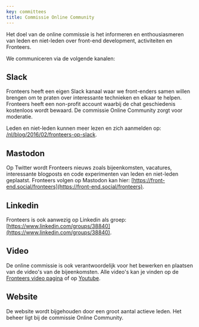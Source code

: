 ```yaml
---
key: committees
title: Commissie Online Community
---
```


Het doel van de online commissie is het informeren en enthousiasmeren van leden en niet-leden over front-end development, activiteiten en Fronteers.

We communiceren via de volgende kanalen:

## Slack

Fronteers heeft een eigen Slack kanaal waar we front-enders samen willen brengen om te praten over interessante technieken en elkaar te helpen. Fronteers heeft een non-profit account waarbij de chat geschiedenis kostenloos wordt bewaard. De commissie Online Community zorgt voor moderatie.

Leden en niet-leden kunnen meer lezen en zich aanmelden op: [/nl/blog/2016/02/fronteers-op-slack](/nl/blog/2016/02/fronteers-op-slack).

## Mastodon

Op Twitter wordt Fronteers nieuws zoals bijeenkomsten, vacatures, interessante blogposts en code experimenten van leden en niet-leden geplaatst. Fronteers volgen op Mastodon kan hier: [https://front-end.social/fronteers](https://front-end.social/fronteers).

## Linkedin

Fronteers is ook aanwezig op Linkedin als groep: [https://www.linkedin.com/groups/38840](https://www.linkedin.com/groups/38840).

## Video

De online commissie is ook verantwoordelijk voor het bewerken en plaatsen van de video's van de bijeenkomsten.
Alle video's kan je vinden op de [Fronteers video pagina](/videos) of op [Youtube](https://www.youtube.com/channel/UCMqv5w33mm-CgjDV6VTBCTw).

## Website

De website wordt bijgehouden door een groot aantal actieve leden. Het beheer ligt bij de commissie Online Community.
